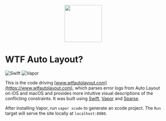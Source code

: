 <div align="center">
	<img width="120" src="http://www.wtfautolayout.com/images/wtf-logo.svg"></img>
</div>

WTF Auto Layout?
================

![Swift](https://img.shields.io/badge/Swift-3.1-green.svg?style=flat) ![Vapor](https://img.shields.io/badge/Vapor-2.0-green.svg?style=flat)

This is the code driving [www.wtfautolayout.com](https://www.wtfautolayout.com), which parses error logs from Auto Layout on iOS and macOS and provides more intuitive visual descriptions of the conflicting constraints. It was built using [Swift](https://swift.org/), [Vapor](https://vapor.codes) and [Sparse](https://github.com/johnpatrickmorgan/Sparse).

After installing Vapor, run `vapor xcode` to generate an xcode project. The `Run` target will serve the site locally at `localhost:8080`.
 